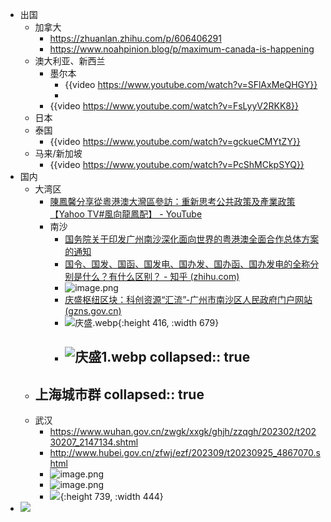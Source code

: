 - 出国
	- 加拿大
		- https://zhuanlan.zhihu.com/p/606406291
		- https://www.noahpinion.blog/p/maximum-canada-is-happening
	- 澳大利亚、新西兰
		- 墨尔本
			- {{video https://www.youtube.com/watch?v=SFlAxMeQHGY}}
			-
		- {{video https://www.youtube.com/watch?v=FsLyyV2RKK8}}
	- 日本
	- 泰国
		- {{video https://www.youtube.com/watch?v=gckueCMYtZY}}
	- 马来/新加坡
		- {{video https://www.youtube.com/watch?v=PcShMCkpSYQ}}
- 国内
	- 大湾区
		- [陳鳳馨分享從粵港澳大灣區參訪：重新思考公共政策及產業政策【Yahoo TV#風向龍鳳配】 - YouTube](https://www.youtube.com/watch?v=n_LfTiIlxcM)
		- 南沙
			- [国务院关于印发广州南沙深化面向世界的粤港澳全面合作总体方案的通知](http://www.gov.cn/zhengce/content/2022-06/14/content_5695623.htm)
			- [国令、国发、国函、国发电、国办发、国办函、国办发电的全称分别是什么？有什么区别？ - 知乎 (zhihu.com)](https://zhuanlan.zhihu.com/p/403328311)
			- ![image.png](../assets/image_1685020873573_0.png)
			- [庆盛枢纽区块：科创资源“汇流”-广州市南沙区人民政府门户网站 (gzns.gov.cn)](http://www.gzns.gov.cn/zwgk/rdzt/gzlfzcnk/fyzxlqxzjyg/content/post_8936103.html)
			- ![庆盛.webp](../assets/庆盛_1685020263215_0.webp){:height 416, :width 679}
			- ![庆盛1.webp](../assets/庆盛1_1685020332256_0.webp)
			  collapsed:: true
				-
	- 上海城市群
	  collapsed:: true
		-
	- 武汉
		- https://www.wuhan.gov.cn/zwgk/xxgk/ghjh/zzqgh/202302/t20230207_2147134.shtml
		- http://www.hubei.gov.cn/zfwj/ezf/202309/t20230925_4867070.shtml
		- ![image.png](../assets/image_1691051117503_0.png)
		- ![image.png](../assets/image_1691052767181_0.png)
		- ![](https://nimg.ws.126.net/?url=http%3A%2F%2Fdingyue.ws.126.net%2F2023%2F0908%2Ff2aa67daj00s0o9ry002vd200fz00qbg00fz00qb.jpg&thumbnail=660x2147483647&quality=80&type=jpg){:height 739, :width 444}
- ![](https://pic3.zhimg.com/80/v2-1659b844f59b03543303a6dbc6751cba_1440w.webp)